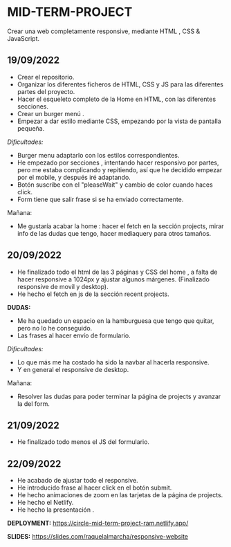 # MID-TERM-PROJECT

Crear una web completamente responsive, mediante HTML , CSS & JavaScript.

## 19/09/2022

- Crear el repositorio.
- Organizar los diferentes ficheros de HTML, CSS y JS para las diferentes partes del proyecto.
- Hacer el esqueleto completo de la Home en HTML, con las diferentes secciones.
- Crear un burger menú .
- Empezar a dar estilo mediante CSS, empezando por la vista de pantalla pequeña.

_Dificultades:_

- Burger menu adaptarlo con los estilos correspondientes.
- He empezado por secciones , intentando hacer responsivo por partes, pero me estaba complicando y repitiendo, así que he decidido empezar por el mobile, y después iré adaptando.
- Botón suscribe con el "pleaseWait" y cambio de color cuando haces click.
- Form tiene que salir frase si se ha enviado correctamente.

Mañana:

- Me gustaría acabar la home : hacer el fetch en la sección projects, mirar info de las dudas que tengo, hacer mediaquery para otros tamaños.

## 20/09/2022

- He finalizado todo el html de las 3 páginas y CSS del home , a falta de hacer responsive a 1024px y ajustar algunos márgenes. (Finalizado responsive de movil y desktop).
- He hecho el fetch en js de la sección recent projects.

**DUDAS:**

- Me ha quedado un espacio en la hamburguesa que tengo que quitar, pero no lo he conseguido.
- Las frases al hacer envío de formulario.

_Dificultades:_

- Lo que más me ha costado ha sido la navbar al hacerla responsive.
- Y en general el responsive de desktop.

Mañana:

- Resolver las dudas para poder terminar la página de projects y avanzar la del form.

## 21/09/2022

- He finalizado todo menos el JS del formulario.

## 22/09/2022

- He acabado de ajustar todo el responsive.
- He introducido frase al hacer click en el botón submit.
- He hecho animaciones de zoom en las tarjetas de la página de projects.
- He hecho el Netlify.
- He hecho la presentación .

**DEPLOYMENT:**
https://circle-mid-term-project-ram.netlify.app/

**SLIDES:**
https://slides.com/raquelalmarcha/responsive-website
